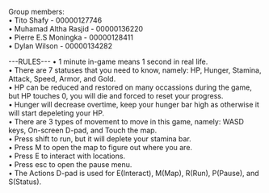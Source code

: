 Group members: <br/>
• Tito Shafy - 00000127746 <br/>
• Muhamad Altha Rasjid - 00000136220 <br/>
• Pierre E.S Moningka - 00000128411  <br/>
• Dylan Wilson - 00000134282 <br/>

---RULES---
• 1 minute in-game means 1 second in real life.<br/>
• There are 7 statuses that you need to know, namely: HP, Hunger, Stamina, Attack, Speed, Armor, and Gold.<br/>
• HP can be reduced and restored on many occassions during the game, but HP touches 0, you will die and forced to reset your progress.<br/>
• Hunger will decrease overtime, keep your hunger bar high as otherwise it will start depeleting your HP.<br/>
• There are 3 types of movement to move in this game, namely: WASD keys, On-screen D-pad, and Touch the map.<br/>
• Press shift to run, but it will deplete your stamina bar.<br/>
• Press M to open the map to figure out where you are.<br/>
• Press E to interact with locations.<br/>
• Press esc to open the pause menu.<br/>
• The Actions D-pad is used for E(Interact), M(Map), R(Run), P(Pause), and S(Status).












